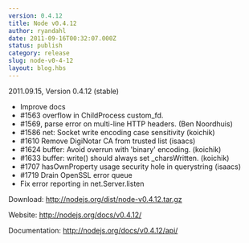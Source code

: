 ```yaml
---
version: 0.4.12
title: Node v0.4.12
author: ryandahl
date: 2011-09-16T00:32:07.000Z
status: publish
category: release
slug: node-v0-4-12
layout: blog.hbs
---
```


2011.09.15, Version 0.4.12 (stable)

<ul>
<li>Improve docs
<li>#1563 overflow in ChildProcess custom_fd.
<li>#1569, parse error on multi-line HTTP headers. (Ben Noordhuis)
<li>#1586 net: Socket write encoding case sensitivity (koichik)
<li>#1610 Remove DigiNotar CA from trusted list (isaacs)
<li>#1624 buffer: Avoid overrun with 'binary' encoding. (koichik)
<li>#1633 buffer: write() should always set _charsWritten. (koichik)
<li>#1707 hasOwnProperty usage security hole in querystring (isaacs)
<li>#1719 Drain OpenSSL error queue
<li>Fix error reporting in net.Server.listen</ul>



Download: <a href="http://nodejs.org/dist/node-v0.4.12.tar.gz">http://nodejs.org/dist/node-v0.4.12.tar.gz</a>

Website: <a href="http://nodejs.org/docs/v0.4.12/">http://nodejs.org/docs/v0.4.12/</a>

Documentation: <a href="http://nodejs.org/docs/v0.4.12/api/">http://nodejs.org/docs/v0.4.12/api/</a>
